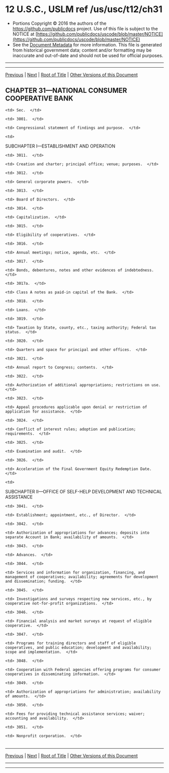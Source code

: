 ---
---

# 12 U.S.C., USLM ref /us/usc/t12/ch31

* Portions Copyright © 2016 the authors of the https://github.com/publicdocs project.
  Use of this file is subject to the NOTICE at [https://github.com/publicdocs/uscode/blob/master/NOTICE](https://github.com/publicdocs/uscode/blob/master/NOTICE)
* See the [Document Metadata](././../../../..//README.md) for more information.
  This file is generated from historical government data; content and/or formatting may be inaccurate and out-of-date and should not be used for official purposes.

----------
----------

[Previous](./../../../..//us/usc/t12/ch30/m__us_usc_t12_s2908.md) | [Next](./../../../..//us/usc/t12/ch31/m__us_usc_t12_s3001.md) | [Root of Title](./../../../../) | [Other Versions of this Document](https://publicdocs.github.io/go/links?ns=uslm&ref=%2Fus%2Fusc%2Ft12%2Fch31)

## CHAPTER 31—NATIONAL CONSUMER COOPERATIVE BANK

<table>

  <tr>

    <td> Sec.  </td>

  </tr>

  <tr>

    <td> 3001.  </td>

    <td> Congressional statement of findings and purpose.  </td>

  </tr>

  <tr>

    <td> 

SUBCHAPTER I—ESTABLISHMENT AND OPERATION  </td>

  </tr>

  <tr>

    <td> 3011.  </td>

    <td> Creation and charter; principal office; venue; purposes.  </td>

  </tr>

  <tr>

    <td> 3012.  </td>

    <td> General corporate powers.  </td>

  </tr>

  <tr>

    <td> 3013.  </td>

    <td> Board of Directors.  </td>

  </tr>

  <tr>

    <td> 3014.  </td>

    <td> Capitalization.  </td>

  </tr>

  <tr>

    <td> 3015.  </td>

    <td> Eligibility of cooperatives.  </td>

  </tr>

  <tr>

    <td> 3016.  </td>

    <td> Annual meetings; notice, agenda, etc.  </td>

  </tr>

  <tr>

    <td> 3017.  </td>

    <td> Bonds, debentures, notes and other evidences of indebtedness.  </td>

  </tr>

  <tr>

    <td> 3017a.  </td>

    <td> Class A notes as paid-in capital of the Bank.  </td>

  </tr>

  <tr>

    <td> 3018.  </td>

    <td> Loans.  </td>

  </tr>

  <tr>

    <td> 3019.  </td>

    <td> Taxation by State, county, etc., taxing authority; Federal tax status.  </td>

  </tr>

  <tr>

    <td> 3020.  </td>

    <td> Quarters and space for principal and other offices.  </td>

  </tr>

  <tr>

    <td> 3021.  </td>

    <td> Annual report to Congress; contents.  </td>

  </tr>

  <tr>

    <td> 3022.  </td>

    <td> Authorization of additional appropriations; restrictions on use.  </td>

  </tr>

  <tr>

    <td> 3023.  </td>

    <td> Appeal procedures applicable upon denial or restriction of application for assistance.  </td>

  </tr>

  <tr>

    <td> 3024.  </td>

    <td> Conflict of interest rules; adoption and publication; requirements.  </td>

  </tr>

  <tr>

    <td> 3025.  </td>

    <td> Examination and audit.  </td>

  </tr>

  <tr>

    <td> 3026.  </td>

    <td> Acceleration of the Final Government Equity Redemption Date.  </td>

  </tr>

  <tr>

    <td> 

SUBCHAPTER II—OFFICE OF SELF-HELP DEVELOPMENT AND TECHNICAL ASSISTANCE  </td>

  </tr>

  <tr>

    <td> 3041.  </td>

    <td> Establishment; appointment, etc., of Director.  </td>

  </tr>

  <tr>

    <td> 3042.  </td>

    <td> Authorization of appropriations for advances; deposits into separate Account in Bank; availability of amounts.  </td>

  </tr>

  <tr>

    <td> 3043.  </td>

    <td> Advances.  </td>

  </tr>

  <tr>

    <td> 3044.  </td>

    <td> Services and information for organization, financing, and management of cooperatives; availability; agreements for development and dissemination; funding.  </td>

  </tr>

  <tr>

    <td> 3045.  </td>

    <td> Investigations and surveys respecting new services, etc., by cooperative not-for-profit organizations.  </td>

  </tr>

  <tr>

    <td> 3046.  </td>

    <td> Financial analysis and market surveys at request of eligible cooperative.  </td>

  </tr>

  <tr>

    <td> 3047.  </td>

    <td> Programs for training directors and staff of eligible cooperatives, and public education; development and availability; scope and implementation.  </td>

  </tr>

  <tr>

    <td> 3048.  </td>

    <td> Cooperation with Federal agencies offering programs for consumer cooperatives in disseminating information.  </td>

  </tr>

  <tr>

    <td> 3049.  </td>

    <td> Authorization of appropriations for administration; availability of amounts.  </td>

  </tr>

  <tr>

    <td> 3050.  </td>

    <td> Fees for providing technical assistance services; waiver; accounting and availability.  </td>

  </tr>

  <tr>

    <td> 3051.  </td>

    <td> Nonprofit corporation.  </td>

  </tr>

</table>

----------

[Previous](./../../../..//us/usc/t12/ch30/m__us_usc_t12_s2908.md) | [Next](./../../../..//us/usc/t12/ch31/m__us_usc_t12_s3001.md) | [Root of Title](./../../../../) | [Other Versions of this Document](https://publicdocs.github.io/go/links?ns=uslm&ref=%2Fus%2Fusc%2Ft12%2Fch31)

----------
----------



